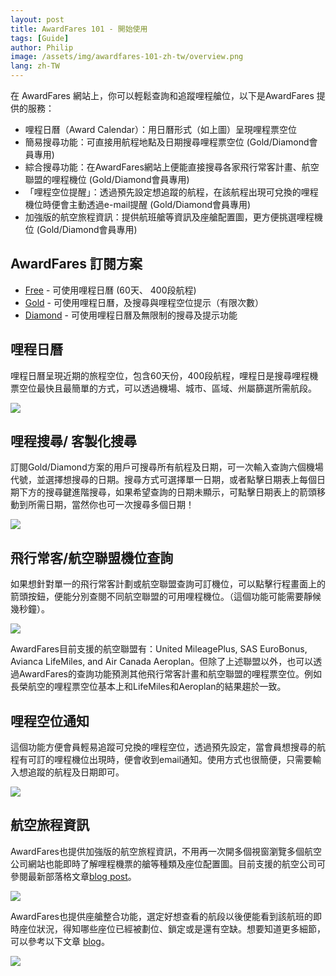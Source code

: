 ```yaml
---
layout: post
title: AwardFares 101 - 開始使用
tags: [Guide]
author: Philip
image: /assets/img/awardfares-101-zh-tw/overview.png
lang: zh-TW
---
```


在 AwardFares 網站上，你可以輕鬆查詢和追蹤哩程艙位，以下是AwardFares 提供的服務：

- 哩程日曆（Award Calendar）：用日曆形式（如上圖）呈現哩程票空位
- 簡易搜尋功能：可直接用航程地點及日期搜尋哩程票空位 (Gold/Diamond會員專用)
- 綜合搜尋功能：在AwardFares網站上便能直接搜尋各家飛行常客計畫、航空聯盟的哩程機位 (Gold/Diamond會員專用)
- 「哩程空位提醒」：透過預先設定想追蹤的航程，在該航程出現可兌換的哩程機位時便會主動透過e-mail提醒 (Gold/Diamond會員專用)
- 加強版的航空旅程資訊：提供航班艙等資訊及座艙配置圖，更方便挑選哩程機位 (Gold/Diamond會員專用)

## AwardFares 訂閱方案
* [Free](https://awardfares.com/pricing) - 可使用哩程日曆 (60天、 400段航程)
* [Gold](https://awardfares.com/pricing) - 可使用哩程日曆，及搜尋與哩程空位提示（有限次數）
* [Diamond](https://awardfares.com/pricing) - 可使用哩程日曆及無限制的搜尋及提示功能

## 哩程日曆
哩程日曆呈現近期的旅程空位，包含60天份，400段航程，哩程日是搜尋哩程機票空位最快且最簡單的方式，可以透過機場、城市、區域、州屬篩選所需航段。

<img src="/assets/img/awardfares-101-zh-tw/broad.png" />

## 哩程搜尋/ 客製化搜尋
訂閱Gold/Diamond方案的用戶可搜尋所有航程及日期，可一次輸入查詢六個機場代號，並選擇想搜尋的日期。搜尋方式可選擇單一日期，或者點擊日期表上每個日期下方的搜尋鍵進階搜尋，如果希望查詢的日期未顯示，可點擊日期表上的箭頭移動到所需日期，當然你也可一次搜尋多個日期！

<img src="/assets/img/awardfares-101-zh-tw/search.png" />

## 飛行常客/航空聯盟機位查詢
如果想針對單一的飛行常客計劃或航空聯盟查詢可訂機位，可以點擊行程畫面上的箭頭按鈕，便能分別查閱不同航空聯盟的可用哩程機位。（這個功能可能需要靜候幾秒鐘）。

<img src="/assets/img/awardfares-101-zh-tw/providers.png" />

AwardFares目前支援的航空聯盟有：United MileagePlus, SAS EuroBonus, Avianca LifeMiles, and Air Canada Aeroplan。但除了上述聯盟以外，也可以透過AwardFares的查詢功能預測其他飛行常客計畫和航空聯盟的哩程票空位。例如長榮航空的哩程票空位基本上和LifeMiles和Aeroplan的結果趨於一致。

## 哩程空位通知
這個功能方便會員輕易追蹤可兌換的哩程空位，透過預先設定，當會員想搜尋的航程有可訂的哩程機位出現時，便會收到email通知。使用方式也很簡便，只需要輸入想追蹤的航程及日期即可。

<img src="/assets/img/awardfares-101-zh-tw/alerts.png" />

## 航空旅程資訊
AwardFares也提供加強版的航空旅程資訊，不用再一次開多個視窗瀏覽多個航空公司網站也能即時了解哩程機票的艙等種類及座位配置圖。目前支援的航空公司可參閱最新部落格文章[blog post](https://blog.awardfares.com/seat-maps-and-more-cabin-annotations/)。

<img src="/assets/img/awardfares-101-zh-tw/annotations.png" />

AwardFares也提供座艙整合功能，選定好想查看的航段以後便能看到該航班的即時座位狀況，得知哪些座位已經被劃位、鎖定或是還有空缺。想要知道更多細節，可以參考以下文章 [blog](https://blog.awardfares.com/seat-map-integration/)。

<img src="/assets/img/awardfares-101-zh-tw/seatmap.png" />
